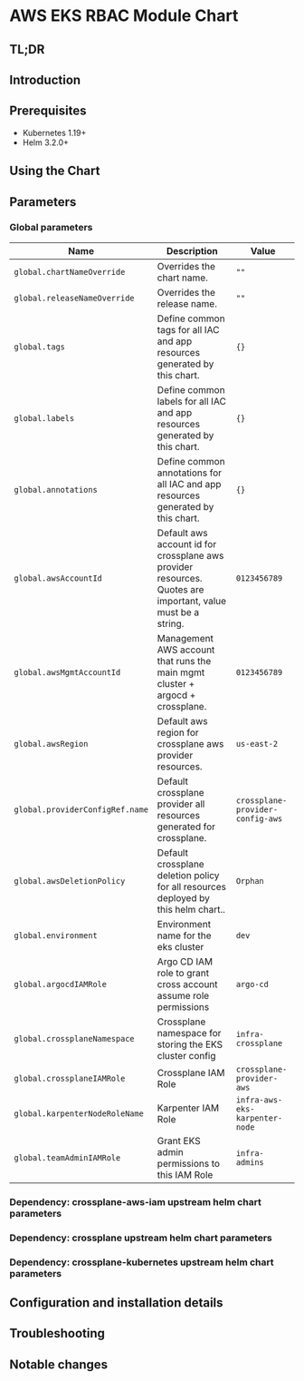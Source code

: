 <!--- app-name: Apache -->

# AWS EKS RBAC Module Chart

## TL;DR

## Introduction

## Prerequisites

- Kubernetes 1.19+
- Helm 3.2.0+

## Using the Chart

## Parameters

### Global parameters

| Name                            | Description                                                                                                 | Value                            |
| ------------------------------- | ----------------------------------------------------------------------------------------------------------- | -------------------------------- |
| `global.chartNameOverride`      | Overrides the chart name.                                                                                   | `""`                             |
| `global.releaseNameOverride`    | Overrides the release name.                                                                                 | `""`                             |
| `global.tags`                   | Define common tags for all IAC and app resources generated by this chart.                                   | `{}`                             |
| `global.labels`                 | Define common labels for all IAC and app resources generated by this chart.                                 | `{}`                             |
| `global.annotations`            | Define common annotations for all IAC and app resources generated by this chart.                            | `{}`                             |
| `global.awsAccountId`           | Default aws account id for crossplane aws provider resources. Quotes are important, value must be a string. | `0123456789`                     |
| `global.awsMgmtAccountId`       | Management AWS account that runs the main mgmt cluster + argocd + crossplane.                               | `0123456789`                     |
| `global.awsRegion`              | Default aws region for crossplane aws provider resources.                                                   | `us-east-2`                      |
| `global.providerConfigRef.name` | Default crossplane provider all resources generated for crossplane.                                         | `crossplane-provider-config-aws` |
| `global.awsDeletionPolicy`      | Default crossplane deletion policy for all resources deployed by this helm chart..                          | `Orphan`                         |
| `global.environment`            | Environment name for the eks cluster                                                                        | `dev`                            |
| `global.argocdIAMRole`          | Argo CD IAM role to grant cross account assume role permissions                                             | `argo-cd`                        |
| `global.crossplaneNamespace`    | Crossplane namespace for storing the EKS cluster config                                                     | `infra-crossplane`               |
| `global.crossplaneIAMRole`      | Crossplane IAM Role                                                                                         | `crossplane-provider-aws`        |
| `global.karpenterNodeRoleName`  | Karpenter IAM Role                                                                                          | `infra-aws-eks-karpenter-node`   |
| `global.teamAdminIAMRole`       | Grant EKS admin permissions to this IAM Role                                                                | `infra-admins`                   |

### Dependency: crossplane-aws-iam upstream helm chart parameters


### Dependency: crossplane upstream helm chart parameters


### Dependency: crossplane-kubernetes upstream helm chart parameters



## Configuration and installation details


## Troubleshooting


## Notable changes

